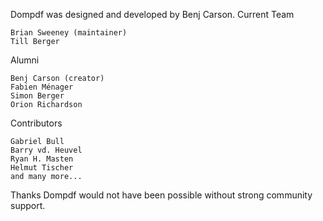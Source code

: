 Dompdf was designed and developed by Benj Carson.
Current Team

    Brian Sweeney (maintainer)
    Till Berger

Alumni

    Benj Carson (creator)
    Fabien Ménager
    Simon Berger
    Orion Richardson

Contributors

    Gabriel Bull
    Barry vd. Heuvel
    Ryan H. Masten
    Helmut Tischer
    and many more...

Thanks
Dompdf would not have been possible without strong community support.
